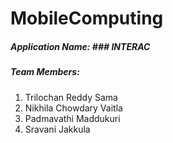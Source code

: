# MobileComputing

##### Application Name:  ### INTERAC

##### Team Members:
1.	Trilochan Reddy Sama
2.	Nikhila Chowdary Vaitla
3.	Padmavathi Maddukuri
4.	Sravani Jakkula  

